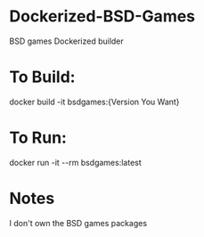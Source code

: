 # Dockerized-BSD-Games
BSD games Dockerized builder

# To Build:
docker build -it bsdgames:{Version You Want}

# To Run:
docker run -it --rm bsdgames:latest

# Notes
I don't own the BSD games packages